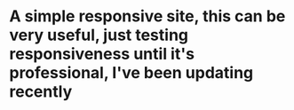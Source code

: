 # A simple responsive site, this can be very useful, just testing responsiveness until it's professional, I've been updating recently
